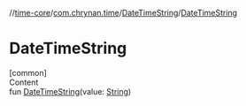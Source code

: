 //[time-core](../../../index.md)/[com.chrynan.time](../index.md)/[DateTimeString](index.md)/[DateTimeString](-date-time-string.md)



# DateTimeString  
[common]  
Content  
fun [DateTimeString](-date-time-string.md)(value: [String](https://kotlinlang.org/api/latest/jvm/stdlib/kotlin/-string/index.html))  



